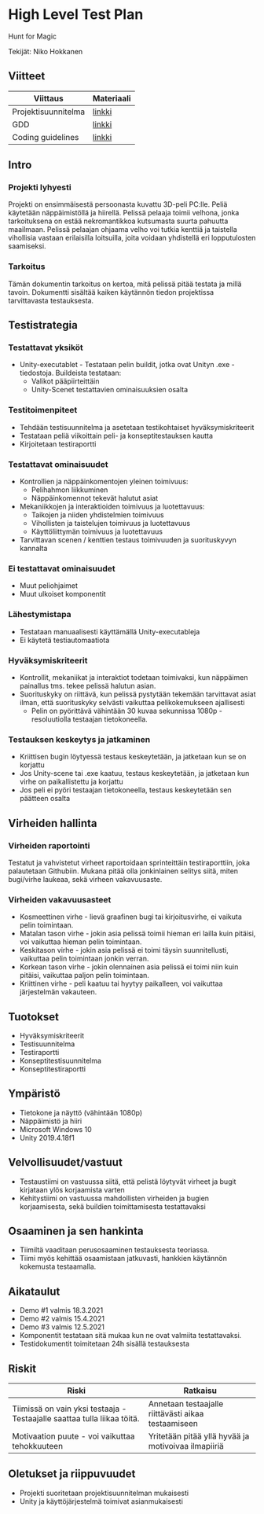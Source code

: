 # High Level Test Plan

Hunt for Magic

Tekijät: Niko Hokkanen

## Viitteet

| Viittaus            | Materiaali |
|---------------------|------------|
| Projektisuunnitelma | [linkki](https://github.com/jamktiko/Hunt-for-magic/blob/main/Dokumentaatio/Projektisuunnitelma1.0.md)     |
| GDD                 | [linkki](https://github.com/jamktiko/Hunt-for-magic/blob/main/Dokumentaatio/H4MDemo-GDD1.0.md)     |
| Coding guidelines   | [linkki](https://github.com/jamktiko/Hunt-for-magic/blob/main/Dokumentaatio/CodingGuidelines1.0.md)     |

## Intro

### Projekti lyhyesti
Projekti on ensimmäisestä persoonasta kuvattu 3D-peli PC:lle. Peliä käytetään näppäimistöllä ja hiirellä. Pelissä pelaaja toimii velhona, jonka tarkoituksena on estää nekromantikkoa kutsumasta suurta pahuutta maailmaan. Pelissä pelaajan ohjaama velho voi tutkia kenttiä ja taistella vihollisia vastaan erilaisilla loitsuilla, joita voidaan yhdistellä eri lopputulosten saamiseksi.

### Tarkoitus
Tämän dokumentin tarkoitus on kertoa, mitä pelissä pitää testata ja millä tavoin. Dokumentti sisältää kaiken käytännön tiedon projektissa tarvittavasta testauksesta.

##	Testistrategia

###	Testattavat yksiköt
*	Unity-executablet - Testataan pelin buildit, jotka ovat Unityn .exe -tiedostoja. Buildeista testataan:
    * Valikot pääpiirteittäin
    * Unity-Scenet testattavien ominaisuuksien osalta

###	Testitoimenpiteet
*	Tehdään testisuunnitelma ja asetetaan testikohtaiset hyväksymiskriteerit
*	Testataan peliä viikoittain peli- ja konseptitestauksen kautta
*	Kirjoitetaan testiraportti

###	Testattavat ominaisuudet
*	Kontrollien ja näppäinkomentojen yleinen toimivuus:
    * Pelihahmon liikkuminen
    * Näppäinkomennot tekevät halutut asiat
*	Mekaniikkojen ja interaktioiden toimivuus ja luotettavuus:
    * Taikojen ja niiden yhdistelmien toimivuus 
    * Vihollisten ja taistelujen toimivuus ja luotettavuus 
    * Käyttöliittymän toimivuus ja luotettavuus
*	Tarvittavan scenen / kenttien testaus toimivuuden ja suorituskyvyn kannalta

###	Ei testattavat ominaisuudet
*	Muut peliohjaimet
*	Muut ulkoiset komponentit

###	Lähestymistapa
*	Testataan manuaalisesti käyttämällä Unity-executableja
*	Ei käytetä testiautomaatiota

###	Hyväksymiskriteerit
*	Kontrollit, mekaniikat ja interaktiot todetaan toimivaksi, kun näppäimen painallus tms. tekee pelissä halutun asian.
*	Suorituskyky on riittävä, kun pelissä pystytään tekemään tarvittavat asiat ilman, että suorituskyky selvästi vaikuttaa pelikokemukseen ajallisesti
    * Pelin on pyörittävä vähintään 30 kuvaa sekunnissa 1080p -resoluutiolla testaajan tietokoneella.

###	Testauksen keskeytys ja jatkaminen
*	Kriittisen bugin löytyessä testaus keskeytetään, ja jatketaan kun se on korjattu
*	Jos Unity-scene tai .exe kaatuu, testaus keskeytetään, ja jatketaan kun virhe on paikallistettu ja korjattu
* Jos peli ei pyöri testaajan tietokoneella, testaus keskeytetään sen päätteen osalta

## Virheiden hallinta

### Virheiden raportointi
Testatut ja vahvistetut virheet raportoidaan sprinteittäin testiraporttiin, joka palautetaan Githubiin. Mukana pitää olla jonkinlainen selitys siitä, miten bugi/virhe laukeaa, sekä virheen vakavuusaste.

### Virheiden vakavuusasteet

* Kosmeettinen virhe - lievä graafinen bugi tai kirjoitusvirhe, ei vaikuta pelin toimintaan.
* Matalan tason virhe - jokin asia pelissä toimii hieman eri lailla kuin pitäisi, voi vaikuttaa hieman pelin toimintaan.
* Keskitason virhe - jokin asia pelissä ei toimi täysin suunnitellusti, vaikuttaa pelin toimintaan jonkin verran.
* Korkean tason virhe - jokin olennainen asia pelissä ei toimi niin kuin pitäisi, vaikuttaa paljon pelin toimintaan.
* Kriittinen virhe - peli kaatuu tai hyytyy paikalleen, voi vaikuttaa järjestelmän vakauteen.

## Tuotokset
*	Hyväksymiskriteerit
*	Testisuunnitelma
*	Testiraportti
* Konseptitestisuunnitelma
* Konseptitestiraportti

## Ympäristö
*	Tietokone ja näyttö (vähintään 1080p)
*	Näppäimistö ja hiiri
*	Microsoft Windows 10
*	Unity 2019.4.18f1

## Velvollisuudet/vastuut
*	Testaustiimi on vastuussa siitä, että pelistä löytyvät virheet ja bugit kirjataan ylös korjaamista varten
*	Kehitystiimi on vastuussa mahdollisten virheiden ja bugien korjaamisesta, sekä buildien toimittamisesta testattavaksi

## Osaaminen ja sen hankinta
*	Tiimiltä vaaditaan perusosaaminen testauksesta teoriassa. 
* Tiimi myös kehittää osaamistaan jatkuvasti, hankkien käytännön kokemusta testaamalla.

## Aikataulut
*	Demo #1 valmis 18.3.2021
*	Demo #2 valmis 15.4.2021
*	Demo #3 valmis 12.5.2021
*	Komponentit testataan sitä mukaa kun ne ovat valmiita testattavaksi.
*	Testidokumentit toimitetaan 24h sisällä testauksesta

## Riskit

| Riski            | Ratkaisu |
|---------------------|------------|
|Tiimissä on vain yksi testaaja - Testaajalle saattaa tulla liikaa töitä.|Annetaan testaajalle riittävästi aikaa testaamiseen|
|Motivaation puute - voi vaikuttaa tehokkuuteen|Yritetään pitää yllä hyvää ja motivoivaa ilmapiiriä|

## Oletukset ja riippuvuudet
*	Projekti suoritetaan projektisuunnitelman mukaisesti
* Unity ja käyttöjärjestelmä toimivat asianmukaisesti
